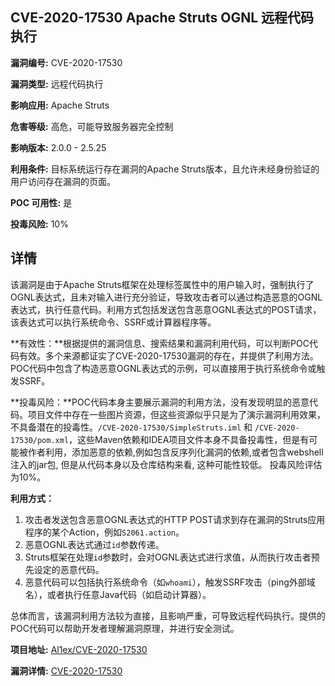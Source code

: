 ## CVE-2020-17530 Apache Struts OGNL 远程代码执行

**漏洞编号:** CVE-2020-17530

**漏洞类型:** 远程代码执行

**影响应用:** Apache Struts

**危害等级:** 高危，可能导致服务器完全控制

**影响版本:** 2.0.0 - 2.5.25

**利用条件:** 目标系统运行存在漏洞的Apache Struts版本，且允许未经身份验证的用户访问存在漏洞的页面。

**POC 可用性:** 是

**投毒风险:** 10%

## 详情

该漏洞是由于Apache Struts框架在处理标签属性中的用户输入时，强制执行了OGNL表达式，且未对输入进行充分验证，导致攻击者可以通过构造恶意的OGNL表达式，执行任意代码。利用方式包括发送包含恶意OGNL表达式的POST请求，该表达式可以执行系统命令、SSRF或计算器程序等。

**有效性：**根据提供的漏洞信息、搜索结果和漏洞利用代码，可以判断POC代码有效。多个来源都证实了CVE-2020-17530漏洞的存在，并提供了利用方法。POC代码中包含了构造恶意OGNL表达式的示例，可以直接用于执行系统命令或触发SSRF。

**投毒风险：**POC代码本身主要展示漏洞的利用方法，没有发现明显的恶意代码。项目文件中存在一些图片资源，但这些资源似乎只是为了演示漏洞利用效果，不具备潜在的投毒性。`/CVE-2020-17530/SimpleStruts.iml` 和 `/CVE-2020-17530/pom.xml`，这些Maven依赖和IDEA项目文件本身不具备投毒性，但是有可能被作者利用，添加恶意的依赖,例如包含反序列化漏洞的依赖,或者包含webshell注入的jar包, 但是从代码本身以及仓库结构来看, 这种可能性较低。 投毒风险评估为10%。

**利用方式：**
1.  攻击者发送包含恶意OGNL表达式的HTTP POST请求到存在漏洞的Struts应用程序的某个Action，例如`S2061.action`。
2.  恶意OGNL表达式通过`id`参数传递。
3.  Struts框架在处理`id`参数时，会对OGNL表达式进行求值，从而执行攻击者预先设定的恶意代码。
4.  恶意代码可以包括执行系统命令（如`whoami`），触发SSRF攻击（ping外部域名），或者执行任意Java代码（如启动计算器）。

总体而言，该漏洞利用方法较为直接，且影响严重，可导致远程代码执行。提供的POC代码可以帮助开发者理解漏洞原理，并进行安全测试。

**项目地址:** [Al1ex/CVE-2020-17530](https://github.com/Al1ex/CVE-2020-17530)

**漏洞详情:** [CVE-2020-17530](https://nvd.nist.gov/vuln/detail/CVE-2020-17530)